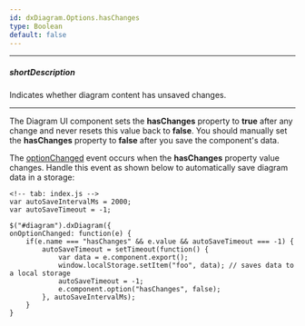 ```yaml
---
id: dxDiagram.Options.hasChanges
type: Boolean
default: false
---
```

---
##### shortDescription
Indicates whether diagram content has unsaved changes.

---
The Diagram UI component sets the **hasChanges** property to **true** after any change and never resets this value back to **false**. You should manually set the **hasChanges** property to **false** after you save the component's data.

The [optionChanged](/api-reference/10%20UI%20Components/DOMComponent/4%20Events/optionChanged.md '/Documentation/ApiReference/UI_Components/dxDiagram/Events/#optionChanged') event occurs when the **hasChanges** property value changes. Handle this event as shown below to automatically save diagram data in a storage:

    <!-- tab: index.js -->
    var autoSaveIntervalMs = 2000;
    var autoSaveTimeout = -1;

    $("#diagram").dxDiagram({
    onOptionChanged: function(e) {
        if(e.name === "hasChanges" && e.value && autoSaveTimeout === -1) {
            autoSaveTimeout = setTimeout(function() {
                var data = e.component.export();
                window.localStorage.setItem("foo", data); // saves data to a local storage
                autoSaveTimeout = -1;
                e.component.option("hasChanges", false);
            }, autoSaveIntervalMs);
        }
    }
